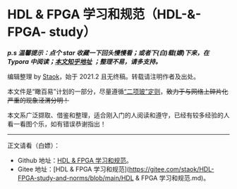 # HDL & FPGA 学习和规范（HDL-&-FPGA- study）

***p.s 温馨提示：点个 star 收藏一下回头慢慢看；或者下(白)载(嫖)下来，在 Typora 中阅读；[本文知乎地址](https://zhuanlan.zhihu.com/p/356856108) ；整理不易，请多支持。***      

编辑整理 by [Staok](https://github.com/Staok)，始于 2021.2 且无终稿。转载请注明作者及出处。

本文件是“瞰百易”计划的一部分，尽量遵循[“二项玻”定则](https://github.com/Staok/Please-stay-in-the-future)，~~致力于与网络上碎片化严重的现象泾渭分明！~~

本文系广泛撷取、借鉴和整理，适合刚入门的人阅读和遵守，已经有较多经验的人看一看图个乐，如有错误恭谢指出！

------

正文请看（白嫖）：

- Github 地址：[HDL & FPGA 学习和规范](https://github.com/Staok/HDL-FPGA-study-and-norms/blob/main/HDL%20%26%20FPGA%20%E5%AD%A6%E4%B9%A0%E5%92%8C%E8%A7%84%E8%8C%83.md)。
-  Gitee  地址：[HDL & FPGA 学习和规范](https://gitee.com/staok/HDL-FPGA-study-and-norms/blob/main/HDL & FPGA 学习和规范.md)。